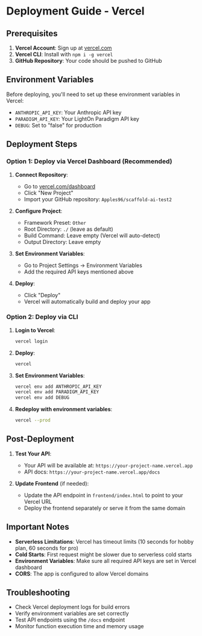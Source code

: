 # Deployment Guide - Vercel

## Prerequisites

1. **Vercel Account**: Sign up at [vercel.com](https://vercel.com)
2. **Vercel CLI**: Install with `npm i -g vercel`
3. **GitHub Repository**: Your code should be pushed to GitHub

## Environment Variables

Before deploying, you'll need to set up these environment variables in Vercel:

- `ANTHROPIC_API_KEY`: Your Anthropic API key
- `PARADIGM_API_KEY`: Your LightOn Paradigm API key
- `DEBUG`: Set to "false" for production

## Deployment Steps

### Option 1: Deploy via Vercel Dashboard (Recommended)

1. **Connect Repository**:
   - Go to [vercel.com/dashboard](https://vercel.com/dashboard)
   - Click "New Project"
   - Import your GitHub repository: `Apples96/scaffold-ai-test2`

2. **Configure Project**:
   - Framework Preset: `Other`
   - Root Directory: `./` (leave as default)
   - Build Command: Leave empty (Vercel will auto-detect)
   - Output Directory: Leave empty

3. **Set Environment Variables**:
   - Go to Project Settings → Environment Variables
   - Add the required API keys mentioned above

4. **Deploy**:
   - Click "Deploy"
   - Vercel will automatically build and deploy your app

### Option 2: Deploy via CLI

1. **Login to Vercel**:
   ```bash
   vercel login
   ```

2. **Deploy**:
   ```bash
   vercel
   ```

3. **Set Environment Variables**:
   ```bash
   vercel env add ANTHROPIC_API_KEY
   vercel env add PARADIGM_API_KEY
   vercel env add DEBUG
   ```

4. **Redeploy with environment variables**:
   ```bash
   vercel --prod
   ```

## Post-Deployment

1. **Test Your API**:
   - Your API will be available at: `https://your-project-name.vercel.app`
   - API docs: `https://your-project-name.vercel.app/docs`

2. **Update Frontend** (if needed):
   - Update the API endpoint in `frontend/index.html` to point to your Vercel URL
   - Deploy the frontend separately or serve it from the same domain

## Important Notes

- **Serverless Limitations**: Vercel has timeout limits (10 seconds for hobby plan, 60 seconds for pro)
- **Cold Starts**: First request might be slower due to serverless cold starts
- **Environment Variables**: Make sure all required API keys are set in Vercel dashboard
- **CORS**: The app is configured to allow Vercel domains

## Troubleshooting

- Check Vercel deployment logs for build errors
- Verify environment variables are set correctly
- Test API endpoints using the `/docs` endpoint
- Monitor function execution time and memory usage 